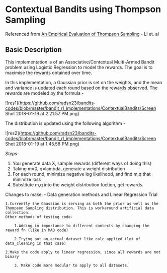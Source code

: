 # Contextual Bandits using Thompson Sampling

Referenced from [An Empirical Evaluation of Thompson Sampling](https://papers.nips.cc/paper/4321-an-empirical-evaluation-of-thompson-sampling.pdf) - Li et. al

## Basic Description
This implementation is of an Associative/Contextual Multi-Armed Bandit problem using Logistic Regression to model the rewards. The goal is to maximise the rewards obtained over time.

In this implementation, a Gaussian prior is set on the weights, and the mean and variance is updated each round based on the rewards observed. The rewards are modeled by the formula - 


![res1](https://github.com/radsn23/bandits-codes/blob/master/bandit_rl_implementations/ContextualBandits/Screen Shot 2018-01-19 at 2.21.57 PM.png)


The distribution is updated using the following algorithm -

![res2](https://github.com/radsn23/bandits-codes/blob/master/bandit_rl_implementations/ContextualBandits/Screen Shot 2018-01-19 at 1.45.58 PM.png)

*Steps-*
 
1. You generate data X, sample rewards (different ways of doing this)
2. Taking m=0, q=lambda, generate a weight distribution
3. For each round, minimize negative log likelihood, and find m,q that minimize loss
4. Substitute m,q into the weight distribution fuction, get rewards.

Changes to make: - Data generation methods and Linear Regression Trial

	1.Currently the Gaussian is serving as both the prior as well as the Thompson Sampling distribution. This is workaround artificial data collection.	
	Other methods of testing code-

 		1.Adding in importance to different contexts by changing the reward fn (like in MAB code)

		2.Trying out an actual dataset like calc_applied (lot of data_cleaning in that case)

	2.Make the code apply to linear regression, since all rewards are not binary

        3. Make code more modular to apply to all datasets. 
